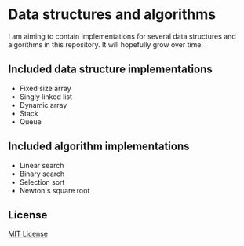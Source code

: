 # Data structures and algorithms
I am aiming to contain implementations for several data structures and algorithms in this repository.
It will hopefully grow over time.

## Included data structure implementations
- Fixed size array
- Singly linked list
- Dynamic array
- Stack
- Queue

## Included algorithm implementations
- Linear search
- Binary search
- Selection sort
- Newton's square root

## License
[MIT License](https://github.com/iozsaygi/dsaa/blob/main/LICENSE)
